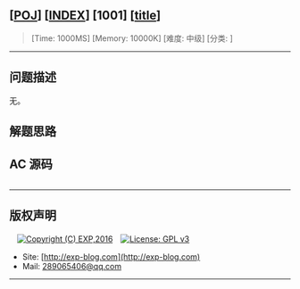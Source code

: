 ## [[POJ](http://poj.org/)] [[INDEX](https://github.com/lyy289065406/POJ-Solving-Reports)] [1001] [[title](http://poj.org/problem?id=1001)]

> [Time: 1000MS] [Memory: 10000K] [难度: 中级] [分类: ]

------

## 问题描述

无。


## 解题思路




## AC 源码


```c

```

------

## 版权声明

　[![Copyright (C) EXP,2016](https://img.shields.io/badge/Copyright%20(C)-EXP%202016-blue.svg)](http://exp-blog.com)　[![License: GPL v3](https://img.shields.io/badge/License-GPL%20v3-blue.svg)](https://www.gnu.org/licenses/gpl-3.0)
  

- Site: [http://exp-blog.com](http://exp-blog.com) 
- Mail: <a href="mailto:289065406@qq.com?subject=[EXP's Github]%20Your%20Question%20（请写下您的疑问）&amp;body=What%20can%20I%20help%20you?%20（需要我提供什么帮助吗？）">289065406@qq.com</a>


------
